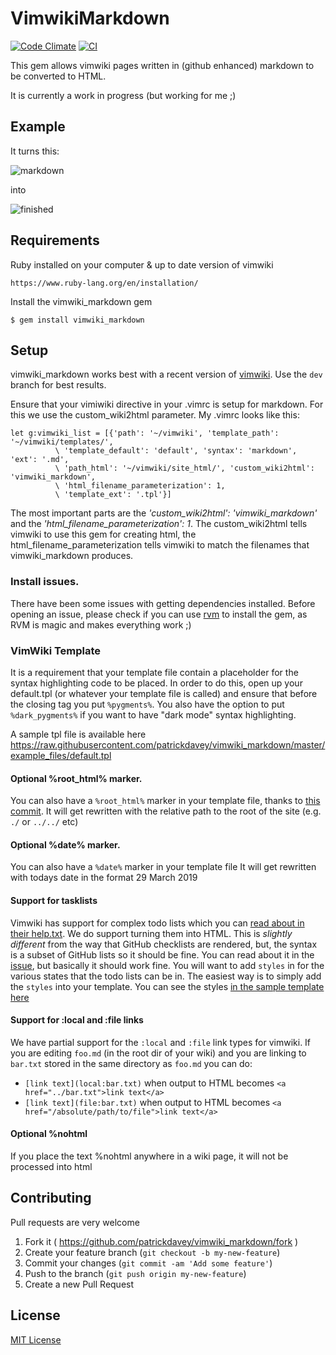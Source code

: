 # VimwikiMarkdown
[![Code Climate](https://codeclimate.com/github/patrickdavey/vimwiki_markdown/badges/gpa.svg)](https://codeclimate.com/github/patrickdavey/vimwiki_markdown) [![CI](https://github.com/patrickdavey/vimwiki_markdown/actions/workflows/ci.yml/badge.svg)](https://github.com/patrickdavey/vimwiki_markdown/actions/workflows/ci.yml)

This gem allows vimwiki pages written in (github enhanced) markdown
to be converted to HTML.

It is currently a work in progress (but working for me ;)

## Example
It turns this:

![markdown](A.png)

into

![finished](B.png)

## Requirements

Ruby installed on your computer & up to date version of vimwiki

    https://www.ruby-lang.org/en/installation/

Install the vimwiki_markdown gem

    $ gem install vimwiki_markdown

## Setup

vimwiki_markdown works best with a recent version of [vimwiki](https://github.com/vimwiki/vimwiki). Use the `dev` branch for best results.

Ensure that your vimiwiki directive in your .vimrc is setup for markdown.  For
this we use the custom_wiki2html parameter.  My .vimrc looks like this:

    let g:vimwiki_list = [{'path': '~/vimwiki', 'template_path': '~/vimwiki/templates/',
              \ 'template_default': 'default', 'syntax': 'markdown', 'ext': '.md',
              \ 'path_html': '~/vimwiki/site_html/', 'custom_wiki2html': 'vimwiki_markdown',
              \ 'html_filename_parameterization': 1,
              \ 'template_ext': '.tpl'}]

The most important parts are the *'custom_wiki2html': 'vimwiki_markdown'* and the *'html_filename_parameterization': 1*. The custom_wiki2html tells vimwiki to use this gem for creating html, the html_filename_parameterization tells vimwiki to match the filenames that vimwiki_markdown produces.

### Install issues.
There have been some issues with getting dependencies installed. Before opening an issue, please check if you can use [rvm](http://rvm.io/) to install the gem, as RVM is magic and makes everything work ;)

### VimWiki Template

It is a requirement that your template file contain a placeholder
for the syntax highlighting code to be placed.  In order to do this,
open up your default.tpl (or whatever your template file is called)
and ensure that before the closing </head> tag you put
`%pygments%`.  You also have the option to put `%dark_pygments%` if you want to have "dark mode" syntax highlighting.

A sample tpl file is available here https://raw.githubusercontent.com/patrickdavey/vimwiki_markdown/master/example_files/default.tpl

#### Optional %root_html% marker.

You can also have a `%root_html%` marker in your template file, thanks
to [this commit](https://github.com/patrickdavey/vimwiki_markdown/commit/8645883b96df9962aba616d0d12961285cd3f4d7).
It will get rewritten with the relative path to the root
of the site (e.g. `./` or `../../` etc)

#### Optional %date% marker.

You can also have a `%date%` marker in your template file
It will get rewritten with todays date in the format 29 March 2019

#### Support for tasklists
Vimwiki has support for complex todo lists which you can [read about in their help.txt](https://github.com/vimwiki/vimwiki/blob/619f04f89861c58e5a6415a4f83847752928252d/doc/vimwiki.txt#L1768). We do support turning them into HTML. This is _slightly different_ from the way that GitHub checklists are rendered, but, the syntax is a subset of GitHub lists so it should be fine. You can read about it in the [issue](https://github.com/patrickdavey/vimwiki_markdown/issues/27), but basically it should work fine.  You will want to add `styles` in for the various states that the todo lists can be in. The easiest way is to simply add the `styles` into your template. You can see the styles [in the sample template here](https://github.com/patrickdavey/vimwiki_markdown/blob/293f99e656819b9c5ecc0c831698ce58904eb774/example_files/default.tpl#L7-L45)

#### Support for :local and :file links

We have partial support for the `:local` and `:file` link types for vimwiki.
If you are editing `foo.md` (in the root dir of your wiki) and you are linking to `bar.txt` stored in the same directory as `foo.md` you can do:

* `[link text](local:bar.txt)` when output to HTML becomes `<a href="../bar.txt">link text</a>`
* `[link text](file:bar.txt)` when output to HTML becomes `<a href="/absolute/path/to/file">link text</a>`

#### Optional %nohtml

If you place the text %nohtml anywhere in a wiki page, it will not be processed into html

## Contributing

Pull requests are very welcome

1. Fork it ( https://github.com/patrickdavey/vimwiki_markdown/fork )
2. Create your feature branch (`git checkout -b my-new-feature`)
3. Commit your changes (`git commit -am 'Add some feature'`)
4. Push to the branch (`git push origin my-new-feature`)
5. Create a new Pull Request

## License

[MIT License](http://opensource.org/licenses/mit-license.php)
